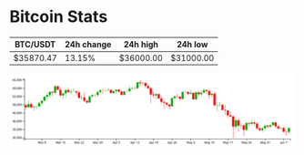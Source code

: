 # Bitcoin Stats

BTC/USDT|24h change|24h high|24h low|
|---|---|---|---|
|$35870.47|13.15%|$36000.00|$31000.00|

<img src="./chart.svg">
